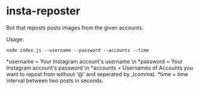 # insta-reposter
Bot that reposts posts images from the given accounts.

Usage:
```
node index.js --username --password --accounts --time
```

*username = Your Instagram account's username \n
*password = Your Instagram account's password \n
*accounts = Usernames of Accounts you want to repost from without '@' and seperated by ,(comma).
*time = time interval between two posts in seconds. 

